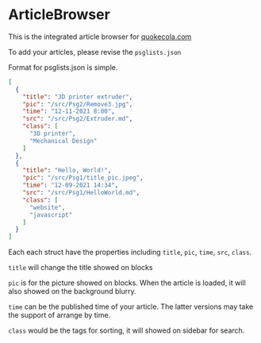 # ArticleBrowser
This is the integrated article browser for [quokecola.com](https://www.quokecola.com)

To add your articles, please revise the `psglists.json`

Format for psglists.json is simple.

```json
[
  {
    "title": "3D printer extruder",
    "pic": "/src/Psg2/Remove3.jpg",
    "time": "12-11-2021 8:00",
    "src": "/src/Psg2/Extruder.md",
    "class": [
      "3D printer",
      "Mechanical Design"
    ]
  },
  {
    "title": "Hello, World!",
    "pic": "/src/Psg1/title_pic.jpeg",
    "time": "12-09-2021 14:34",
    "src": "/src/Psg1/HelloWorld.md",
    "class": [
      "website",
      "javascript"
    ]
  }
]
```
Each each struct have the properties including `title`, `pic`, `time`, `src`, `class`.

`title` will change the title showed on blocks

`pic` is for the picture showed on blocks. When the article is loaded, it will also showed on the background blurry. 

`time` can be the published time of your article. The latter versions may take the support of arrange by time. 

`class` would be the tags for sorting, it will showed on sidebar for search.
